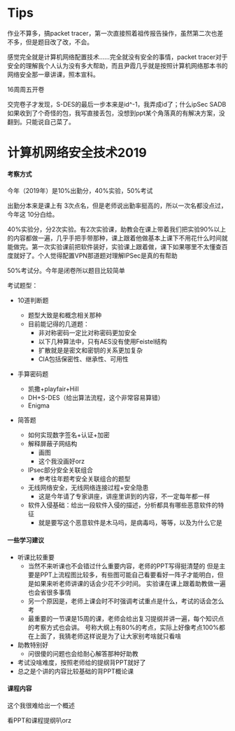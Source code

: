 # Tips

作业不算多，搞packet tracer，第一次直接照着祖传报告操作，虽然第二次也差不多，但是题目改了改，不会。

感觉完全就是计算机网络配置技术……完全就没有安全的事情，packet tracer对于安全的理解我个人认为没有多大帮助，而且尹霞几乎就是按照计算机网络那本书的网络安全那一章讲课，照本宣科。

16周周五开卷

交完卷子才发现，S-DES的最后一步本来是id^-1，我弄成id了；什么ipSec SADB如果收到了个奇怪的包，我写直接丢包，没想到ppt某个角落真的有解决方案，没翻到。只能说自己菜了。





# 计算机网络安全技术2019



#### 考察方式

今年（2019年）是10%出勤分，40%实验，50%考试

出勤分本来是课上有 3次点名，但是老师说出勤率挺高的，所以一次名都没点过，今年这 10分白给。

40%实验分，分2次实验。有2次实验课，助教会在课上带着我们把实验90%以上的内容都做一遍，几乎手把手带那种，课上跟着他做基本上课下不用花什么时间就能做完。第一次实验课前把软件装好，实验课上跟着做，课下如果哪里不太懂查百度就好了。个人觉得配置VPN那道题对理解IPSec是真的有帮助

50%考试分。今年是闭卷所以题目比较简单

考试题型：

- 10道判断题
  - 题型大致是和概念相关那种
  - 目前能记得的几道题：
    - 非对称密码一定比对称密码更加安全
    - 以下几种算法中，只有AES没有使用Feistel结构
    - 扩散就是是密文和密钥的关系更加复杂
    - CIA包括保密性、继承性、可用性
- 手算密码题
  - 凯撒+playfair+Hill
  - DH+S-DES（给出算法流程，这个非常容易算错）
  - Enigma

- 简答题
  - 如何实现数字签名+认证+加密
  - 解释屏蔽子网结构
    - 画图
    - 这个我没画好orz
  - IPsec部分安全关联组合
    - 参考往年题考安全关联组合的题型
  - 无线网络安全，无线网络连接过程+安全隐患
    - 这是今年请了专家讲座，讲座里讲到的内容，不一定每年都一样
  - 软件入侵基础：给出一段软件入侵的描述，分析都具有哪些恶意软件的特征
    - 就是要写这个恶意软件是木马吗，是病毒吗，等等，以及为什么它是



#### 一些学习建议

- 听课比较重要
  - 当然不来听课也不会错过什么重要内容，老师的PPT写得挺清楚的
    但是主要是PPT上流程图比较多，有些图可能自己看要看好一阵子才能明白，但是如果来听老师讲课的话会少花不少时间。
    实验课在课上跟着助教做一遍也会省很多事情
  - 另一个原因是，老师上课会时不时强调考试重点是什么，考试的话会怎么考
  - 最重要的一节课是15周的课，老师会给出复习提纲并讲一遍，每个知识点的考察方式也会讲。
    号称大纲上有80%的考点，实际上好像考点100%都在上面了，我猜老师这样说是为了让大家别考啥就只看啥
- 助教特别好
  - 问很傻的问题也会给耐心解答那种好助教
- 考试没啥难度，按照老师给的提纲背PPT就好了
- 总之是个讲的内容比较基础的背PPT概论课



#### 课程内容

这个我很难给出一个概述

看PPT和课程提纲叭orz